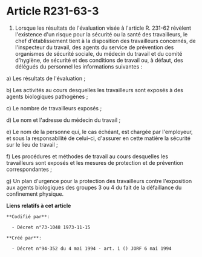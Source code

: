 # Article R231-63-3

1. Lorsque les résultats de l'évaluation visée à l'article R. 231-62 révèlent l'existence d'un risque pour la sécurité ou la
santé des travailleurs, le chef d'établissement tient à la disposition des travailleurs concernés, de l'inspecteur du
travail, des agents du service de prévention des organismes de sécurité sociale, du médecin du travail et du comité
d'hygiène, de sécurité et des conditions de travail ou, à défaut, des délégués du personnel les informations suivantes :

a) Les résultats de l'évaluation ;

b) Les activités au cours desquelles les travailleurs sont exposés à des agents biologiques pathogènes ;

c) Le nombre de travailleurs exposés ;

d) Le nom et l'adresse du médecin du travail ;

e) Le nom de la personne qui, le cas échéant, est chargée par l'employeur, et sous la responsabilité de celui-ci, d'assurer
en cette matière la sécurité sur le lieu de travail ;

f) Les procédures et méthodes de travail au cours desquelles les travailleurs sont exposés et les mesures de protection et de
prévention correspondantes ;

g) Un plan d'urgence pour la protection des travailleurs contre l'exposition aux agents biologiques des groupes 3 ou 4 du
fait de la défaillance du confinement physique.

**Liens relatifs à cet article**

	**Codifié par**:

	  - Décret n°73-1048 1973-11-15

	**Créé par**:

	  - Décret n°94-352 du 4 mai 1994 - art. 1 () JORF 6 mai 1994
